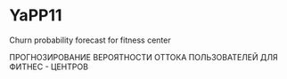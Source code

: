 # YaPP11
Churn probability forecast for fitness center

ПРОГНОЗИРОВАНИЕ ВЕРОЯТНОСТИ ОТТОКА ПОЛЬЗОВАТЕЛЕЙ ДЛЯ ФИТНЕС - ЦЕНТРОВ

